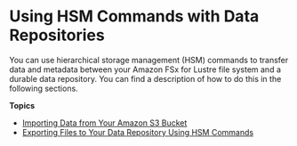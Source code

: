# Using HSM Commands with Data Repositories<a name="using-hsm-commands-fsxl"></a>

You can use hierarchical storage management \(HSM\) commands to transfer data and metadata between your Amazon FSx for Lustre file system and a durable data repository\. You can find a description of how to do this in the following sections\. 

**Topics**
+ [Importing Data from Your Amazon S3 Bucket](import-data-repository.md)
+ [Exporting Files to Your Data Repository Using HSM Commands](exporting-files-hsm.md)